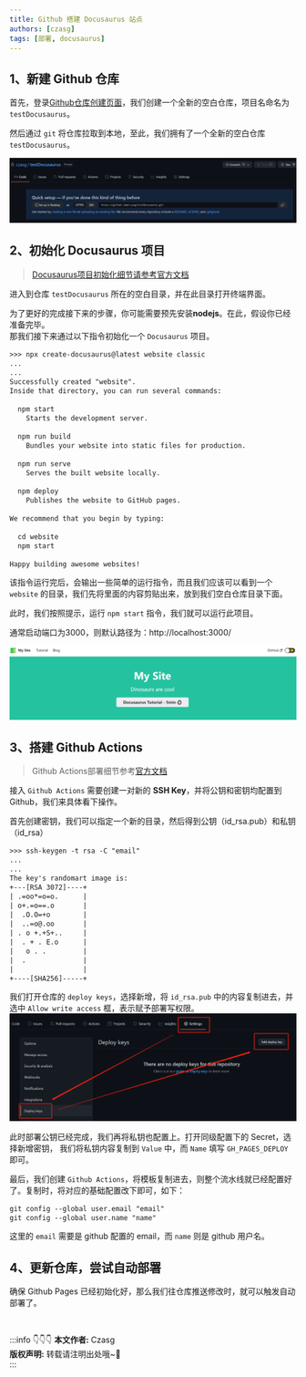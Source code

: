 ```yaml
---
title: Github 搭建 Docusaurus 站点
authors: [czasg]
tags: [部署, docusaurus]
---
```


<!--truncate-->

## 1、新建 Github 仓库
首先，登录[Github仓库创建页面](https://github.com/new)，我们创建一个全新的空白仓库，项目名命名为 `testDocusaurus`。

然后通过 `git` 将仓库拉取到本地，至此，我们拥有了一个全新的空白仓库 `testDocusaurus`。  

![](gitindex.png)

## 2、初始化 Docusaurus 项目
> [Docusaurus项目初始化细节请参考官方文档](https://docusaurus.io/zh-CN/docs/installation)

进入到仓库 `testDocusaurus` 所在的空白目录，并在此目录打开终端界面。

为了更好的完成接下来的步骤，你可能需要预先安装**nodejs**。在此，假设你已经准备完毕。  
那我们接下来通过以下指令初始化一个 `Docusaurus` 项目。
```shell script
>>> npx create-docusaurus@latest website classic
...
...
Successfully created "website".
Inside that directory, you can run several commands:

  npm start
    Starts the development server.

  npm run build
    Bundles your website into static files for production.

  npm run serve
    Serves the built website locally.

  npm deploy
    Publishes the website to GitHub pages.

We recommend that you begin by typing:

  cd website
  npm start

Happy building awesome websites!
```

该指令运行完后，会输出一些简单的运行指令，而且我们应该可以看到一个 `website` 的目录，我们先将里面的内容剪贴出来，放到我们空白仓库目录下面。

此时，我们按照提示，运行 `npm start` 指令，我们就可以运行此项目。

通常启动端口为3000，则默认路径为：http://localhost:3000/  

![](websiteindex.png)

## 3、搭建 Github Actions
> Github Actions部署细节参考[官方文档](https://docusaurus.io/zh-CN/docs/deployment#deploying-to-github-pages)

接入 `Github Actions` 需要创建一对新的 **SSH Key**，并将公钥和密钥均配置到 Github，我们来具体看下操作。

首先创建密钥，我们可以指定一个新的目录，然后得到公钥（id_rsa.pub）和私钥（id_rsa）
```shell script
>>> ssh-keygen -t rsa -C "email"
...
...
The key's randomart image is:
+---[RSA 3072]----+
| .=oo*=o=o.      |
| o+.=o==.o       |
|  .O.O=+o        |
|  ..=o@.oo       |
| . o +.+S+..     |
|  . + . E.o      |
|   o . .         |
|  .              |
|                 |
+----[SHA256]-----+
```

我们打开仓库的 `deploy keys`，选择新增，将 `id_rsa.pub` 中的内容复制进去，并选中 `Allow write access` 框，表示赋予部署写权限。
![](deploykey.png)

此时部署公钥已经完成，我们再将私钥也配置上。打开同级配置下的 Secret，选择新增密钥，
我们将私钥内容复制到 `Value` 中，而 `Name` 填写 `GH_PAGES_DEPLOY` 即可。

最后，我们创建 `Github Actions`，将模板复制进去，则整个流水线就已经配置好了。复制时，将对应的基础配置改下即可，如下：
```shell script
git config --global user.email "email"
git config --global user.name "name"
```
这里的 `email` 需要是 github 配置的 email，而 `name` 则是 github 用户名。

## 4、更新仓库，尝试自动部署

确保 Github Pages 已经初始化好，那么我们往仓库推送修改时，就可以触发自动部署了。


<br/>

:::info 👇👇👇
**本文作者:** Czasg     
**版权声明:** 转载请注明出处哦~👮‍    
:::
